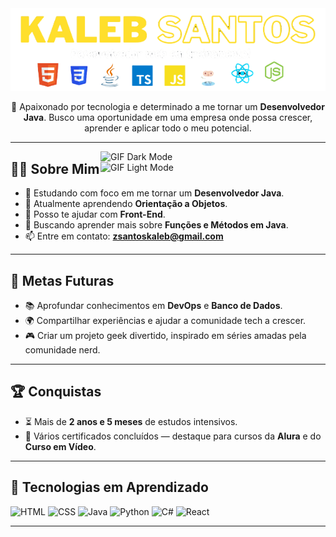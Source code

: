 <div align="center">
  <img src="https://github.com/kalebzaki4/kalebzaki4/blob/main/img/img.png?raw=true" alt="Kaleb Zaki Banner" />
</div>

<p align="center">
  🌱 Apaixonado por tecnologia e determinado a me tornar um <strong>Desenvolvedor Java</strong>. Busco uma oportunidade em uma empresa onde possa crescer, aprender e aplicar todo o meu potencial.
</p>

---

<img align="right" alt="GIF Dark Mode" src="https://user-images.githubusercontent.com/90595158/224520261-cac35362-4a70-4108-85c8-260ac8e0b0bd.svg#gh-dark-mode-only" width="360px"/>
<img align="right" alt="GIF Light Mode" src="https://user-images.githubusercontent.com/90595158/224520109-e00b8f1e-08c9-4316-9920-ea4e88701a61.svg#gh-light-mode-only" width="360px"/>

## 👨‍💻 Sobre Mim

- 🔭 Estudando com foco em me tornar um **Desenvolvedor Java**.
- 🌱 Atualmente aprendendo **Orientação a Objetos**.
- 💬 Posso te ajudar com **Front-End**.
- 🤝 Buscando aprender mais sobre **Funções e Métodos em Java**.
- 📫 Entre em contato: **zsantoskaleb@gmail.com**

---

## 🎯 Metas Futuras

- 📚 Aprofundar conhecimentos em **DevOps** e **Banco de Dados**.
- 🌍 Compartilhar experiências e ajudar a comunidade tech a crescer.
- 🎮 Criar um projeto geek divertido, inspirado em séries amadas pela comunidade nerd.

---

## 🏆 Conquistas

- ⏳ Mais de <strong>2 anos e 5 meses</strong> de estudos intensivos.
- 📜 Vários certificados concluídos — destaque para cursos da **Alura** e do **Curso em Vídeo**.

---

## 🚀 Tecnologias em Aprendizado

![HTML](https://img.shields.io/badge/HTML5-E44D26?style=for-the-badge&logo=html5&logoColor=white)
![CSS](https://img.shields.io/badge/CSS3-1572B6?style=for-the-badge&logo=css3&logoColor=white)
![Java](https://img.shields.io/badge/Java-ED8B00?style=for-the-badge&logo=java&logoColor=white)
![Python](https://img.shields.io/badge/Python-3776AB?style=for-the-badge&logo=python&logoColor=white)
![C#](https://img.shields.io/badge/C%23-239120?style=for-the-badge&logo=c-sharp&logoColor=white)
![React](https://img.shields.io/badge/React-20232A?style=for-the-badge&logo=react&logoColor=61DAFB)


---

<!--- Créditos das ilustrações: Storyset (https://storyset.com/web) --->

